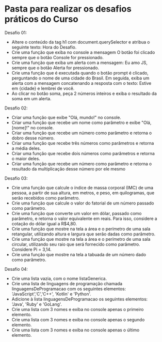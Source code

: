 # **Pasta para realizar os desafios práticos do Curso**

Desafio 01:
- Altere o conteúdo da tag h1 com document.querySelector e atribua o seguinte texto: Hora do Desafio.
- Crie uma função que exiba no console a mensagem O botão foi clicado sempre que o botão Console for pressionado.
- Crie uma função que exiba um alerta com a mensagem: Eu amo JS, sempre que o botão Alerta for pressionado.
- Crie uma função que é executada quando o botão prompt é clicado, perguntando o nome de uma cidade do Brasil. Em seguida, exiba um alerta com a mensagem concatenando a resposta com o texto: Estive em {cidade} e lembrei de você.
- Ao clicar no botão soma, peça 2 números inteiros e exiba o resultado da soma em um alerta.

Desafio 02:
- Criar uma função que exibe "Olá, mundo!" no console.
- Criar uma função que recebe um nome como parâmetro e exibe "Olá, [nome]!" no console.
- Criar uma função que recebe um número como parâmetro e retorna o dobro desse número.
- Criar uma função que recebe três números como parâmetros e retorna a média deles.
- Criar uma função que recebe dois números como parâmetros e retorna o maior deles.
- Criar uma função que recebe um número como parâmetro e retorna o resultado da multiplicação desse número por ele mesmo

Desafio 03:
- Crie uma função que calcule o índice de massa corporal (IMC) de uma pessoa, a partir de sua altura, em metros, e peso, em quilogramas, que serão recebidos como parâmetro.
- Crie uma função que calcule o valor do fatorial de um número passado como parâmetro.
- Crie uma função que converte um valor em dólar, passado como parâmetro, e retorna o valor equivalente em reais. Para isso, considere a cotação do dólar igual a R$4,80.
- Crie uma função que mostre na tela a área e o perímetro de uma sala retangular, utilizando altura e largura que serão dadas como parâmetro.
- Crie uma função que mostre na tela a área e o perímetro de uma sala circular, utilizando seu raio que será fornecido como parâmetro. Considere Pi = 3,14.
- Crie uma função que mostre na tela a tabuada de um número dado como parâmetro.

Desafio 04:
- Crie uma lista vazia, com o nome listaGenerica.
- Crie uma lista de linguagens de programação chamada linguagensDeProgramacao com os seguintes elementos: 'JavaScript','C','C++', 'Kotlin' e 'Python'.
- Adicione à lista linguagensDeProgramacao os seguintes elementos: 'Java', 'Ruby' e 'GoLang'.
- Crie uma lista com 3 nomes e exiba no console apenas o primeiro elemento.
- Crie uma lista com 3 nomes e exiba no console apenas o segundo elemento.
- Crie uma lista com 3 nomes e exiba no console apenas o último elemento.
